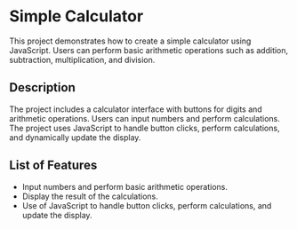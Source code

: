 # Simple Calculator

This project demonstrates how to create a simple calculator using JavaScript. Users can perform basic arithmetic operations such as addition, subtraction, multiplication, and division.

## Description

The project includes a calculator interface with buttons for digits and arithmetic operations. Users can input numbers and perform calculations. The project uses JavaScript to handle button clicks, perform calculations, and dynamically update the display.

## List of Features

- Input numbers and perform basic arithmetic operations.
- Display the result of the calculations.
- Use of JavaScript to handle button clicks, perform calculations, and update the display.
